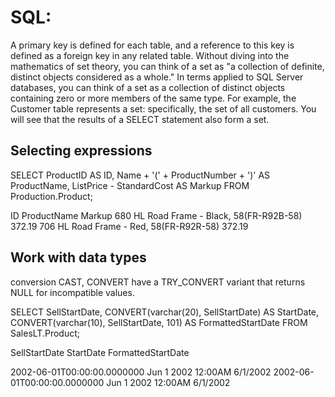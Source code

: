 # SQL: 
A primary key is defined for each table, and a reference to this key is defined as a foreign key in any related table.
Without diving into the mathematics of set theory, you can think of a set as "a collection of definite, distinct objects considered as a whole." In terms applied to SQL Server databases, you can think of a set as a collection of distinct objects containing zero or more members of the same type. For example, the Customer table represents a set: specifically, the set of all customers. You will see that the results of a SELECT statement also form a set.

## Selecting expressions

SELECT ProductID AS ID,
      Name + '(' + ProductNumber + ')' AS ProductName,
  ListPrice - StandardCost AS Markup
FROM Production.Product;


ID ProductName Markup
680 HL Road Frame - Black, 58(FR-R92B-58) 372.19
706 HL Road Frame - Red, 58(FR-R92R-58) 372.19

## Work with data types

conversion CAST, CONVERT have a TRY_CONVERT variant that returns NULL for incompatible values.

SELECT SellStartDate,
       CONVERT(varchar(20), SellStartDate) AS StartDate,
       CONVERT(varchar(10), SellStartDate, 101) AS FormattedStartDate 
FROM SalesLT.Product;

SellStartDate                 StartDate            FormattedStartDate

2002-06-01T00:00:00.0000000   Jun 1 2002 12:00AM   6/1/2002
2002-06-01T00:00:00.0000000   Jun 1 2002 12:00AM   6/1/2002

